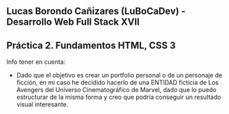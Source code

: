 Lucas Borondo Cañizares (LuBoCaDev) - Desarrollo Web Full Stack XVII
-
Práctica 2. Fundamentos HTML, CSS 3
-

Info  tener en cuenta:
- Dado que  el objetivo es crear un portfolio personal o de un personaje de ficción, en mi caso he decidido hacerlo de una ENTIDAD ficticia de Los Avengers del Universo Cinematográfico de Marvel, dado que lo puedo estructurar de la misma forma y creo que podría conseguir un resultado visual interesante.